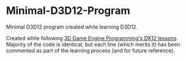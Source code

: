 # Minimal-D3D12-Program
Minimal D3D12 program created while learning D3D12. 

Created while following [3D Game Engine Programming's DX12 lessons](https://www.3dgep.com/category/graphics-programming/directx/). Majority of the code is identical, but each line (which merits it) has been commented as part of the learning process (and for future reference). 
